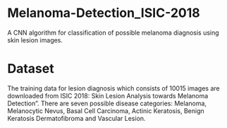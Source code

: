 # Melanoma-Detection_ISIC-2018
A CNN algorithm for classification of possible melanoma diagnosis using skin lesion images.

# Dataset
The training data for lesion diagnosis which consists of
10015 images are downloaded from ISIC 2018: Skin Lesion
Analysis towards Melanoma Detection”. There are seven possible disease categories:
Melanoma, Melanocytic Nevus, Basal Cell Carcinoma,
Actinic Keratosis, Benign Keratosis Dermatofibroma and
Vascular Lesion.


